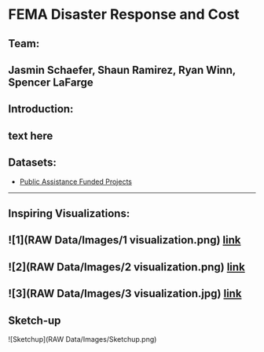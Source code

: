 # FEMA Disaster Response and Cost

## Team: 

Jasmin Schaefer, Shaun Ramirez, Ryan Winn, Spencer LaFarge
---

## Introduction:

text here
---

## Datasets: 
* [Public Assistance Funded Projects](https://www.fema.gov/api/open/v1/PublicAssistanceFundedProjectsDetails.csv)
---

## Inspiring Visualizations:

![1](RAW Data/Images/1 visualization.png)
[link](http://fema.maps.arcgis.com/apps/webappviewer/index.html?id=9dd1376492c7418dbc57172cbaaaef68)
---
![2](RAW Data/Images/2 visualization.png)
[link](https://www.fema.gov/data-visualization-public-assistance-program-summary-obligations)
---
![3](RAW Data/Images/3 visualization.jpg)
[link](https://ourworldindata.org/natural-disasters#link-between-poverty-and-deaths-from-natural-disasters)
---

## Sketch-up

![Sketchup](RAW Data/Images/Sketchup.png)